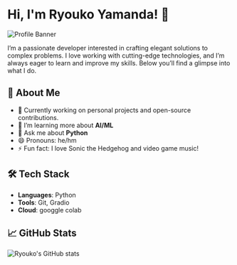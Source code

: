 

# Hi, I'm Ryouko Yamanda! 👋

![Profile Banner](https://via.placeholder.com/1024x300.png?text=Welcome+to+Ryouko's+Profile)

I’m a passionate developer interested in crafting elegant solutions to complex problems. I love working with cutting-edge technologies, and I’m always eager to learn and improve my skills. Below you’ll find a glimpse into what I do.

## 🌟 About Me

- 🔭 Currently working on personal projects and open-source contributions.
- 🌱 I’m learning more about **AI/ML**
- 💬 Ask me about **Python**
- 😄 Pronouns: he/hm
- ⚡ Fun fact: I love Sonic the Hedgehog and video game music!

## 🛠️ Tech Stack

- **Languages**: Python
- **Tools**: Git, Gradio
- **Cloud**: googgle colab

## 📈 GitHub Stats

![Ryouko's GitHub stats](https://github-readme-stats.vercel.app/api?username=Ryouko-Yamanda65777&show_icons=true&theme=radical)

